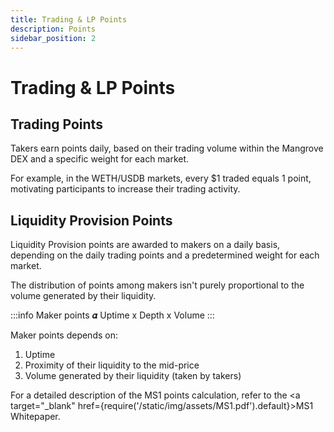 ```yaml
---
title: Trading & LP Points
description: Points
sidebar_position: 2
---
```


# Trading & LP Points

## Trading Points

Takers earn points daily, based on their trading volume within the Mangrove DEX and a specific  weight for each market.

For example, in the WETH/USDB markets, every $1 traded equals 1 point, motivating participants to increase their trading activity.

## Liquidity Provision Points
Liquidity Provision points are awarded to makers on a daily basis, depending on the daily trading points and a predetermined weight for each market.
  
The distribution of points among makers isn't purely proportional to the volume generated by their liquidity. 

:::info
Maker points 𝜶 Uptime x Depth x Volume 
:::

Maker points depends on:
1. Uptime
2. Proximity of their liquidity to the mid-price
3. Volume generated by their liquidity (taken by takers)

For a detailed description of the MS1 points calculation, refer to the <a target="\_blank" href={require('/static/img/assets/MS1.pdf').default}>MS1 Whitepaper</a>.



